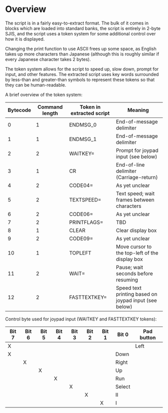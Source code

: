 # Overview

The script is in a fairly easy-to-extract format.
The bulk of it comes in blocks which are loaded into standard banks, the script is entirely in 2-byte SJIS, and
the script uses a token system for some additional control over how it is displayed.

Changing the print function to use ASCII frees up some space, as English takes up more characters than Japanese
(although this is roughly similar if every Japanese character takes 2 bytes).

The token system allows for the script to speed up, slow down, prompt for input, and other features.  The extracted
script uses key words surrounded by less-than and greater-than symbols to represent these tokens so that they can
be human-readable.
 
A brief overview of the token system:

 Bytecode | Command length | Token in extracted script | Meaning
 -------- | -------------- | ------------------------- | -------
 0 | 1 | ENDMSG_0 | End-of-message delimiter
 1 | 1 | ENDMSG_1 | End-of-message delimiter
 2 | 2 | WAITKEY= | Prompt for joypad input (see below)
 3 | 1 | CR | End-of-line delimiter (Carriage-return)
 4 | 2 | CODE04= | As yet unclear
 5 | 2 | TEXTSPEED= | Text speed; wait <n> frames between characters
 6 | 2 | CODE06= | As yet unclear
 7 | 2 | PRINTFLAGS= | TBD
 8 | 1 | CLEAR | Clear display box
 9 | 2 | CODE09= | As yet unclear
 10 | 1 | TOPLEFT | Move cursor to the top-left of the display box
 11 | 2 | WAIT= | Pause; wait <n> seconds before resuming
 12 | 2 | FASTTEXTKEY= | Speed text printing based on joypad input (see below)

Control byte used for joypad input (WAITKEY and FASTTEXTKEY tokens):

 Bit 7 | Bit 6 | Bit 5 | Bit 4 | Bit 3 | Bit 2 | Bit 1 | Bit 0 | Pad button
 ----- | ----- | ----- | ----- | ----- | ----- | ----- | ----- | ----------
 X |   |   |   |   |   |   |   | Left
   | X |   |   |   |   |   |   | Down
   |   | X |   |   |   |   |   | Right
   |   |   | X |   |   |   |   | Up
   |   |   |   | X |   |   |   | Run
   |   |   |   |   | X |   |   | Select
   |   |   |   |   |   | X |   | II
   |   |   |   |   |   |   | X | I



